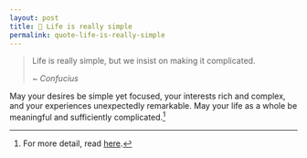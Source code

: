 ```yaml
---
layout: post
title: 📜 Life is really simple
permalink: quote-life-is-really-simple
---
```


> Life is really simple, but we insist on making it complicated.
>
> ~ *Confucius* 

May your desires be simple yet focused, your interests rich and complex, and your experiences unexpectedly remarkable. May your life as a whole be meaningful and sufficiently complicated.[^fn-followup]

[^fn-followup]: For more detail, read [here](/life-should-be-complicated).
